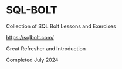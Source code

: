 # SQL-BOLT
Collection of SQL Bolt Lessons and Exercises

https://sqlbolt.com/

Great Refresher and Introduction

Completed July 2024
